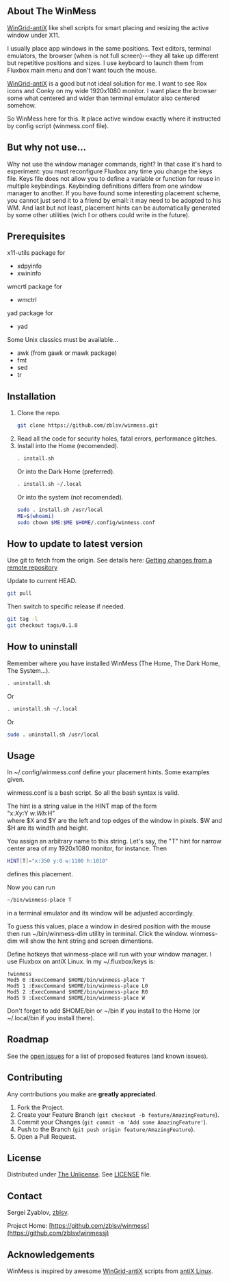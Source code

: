 ## About The WinMess

[WinGrid-antiX][wingrid] like shell scripts for smart placing and resizing the active window under X11.

I usually place app windows in the same positions. 
Text editors, terminal emulators, the browser (when is not full screen)---they all take up different but repetitive positions and sizes.
I use keyboard to launch them from Fluxbox main menu and don't want touch the mouse.

[WinGrid-antiX][wingrid] is a good but not ideal solution for me. 
I want to see Rox icons and Conky on my wide 1920x1080 monitor.
I want place the browser some what centered and wider than terminal emulator also centered somehow.

So WinMess here for this.
It place active window exactly where it instructed by config script (winmess.conf file).


## But why not use...

Why not use the window manager commands, right?
In that case it's hard to experiment: you must reconfigure Fluxbox any time you change the keys file.
Keys file does not allow you to define a variable or function for reuse in multiple keybindings.
Keybinding definitions differs from one window manager to another.
If you have found some interesting placement scheme, you cannot just send it to a friend by email: it may need to be adopted to his WM.
And last but not least, placement hints can be automatically generated by some other utilities (wich I or others could write in the future).


## Prerequisites

x11-utils package for
* xdpyinfo
* xwininfo


wmcrtl package for
* wmctrl


yad package for
* yad



Some Unix classics must be available...
* awk (from gawk or mawk package)
* fmt
* sed
* tr


## Installation

1. Clone the repo.
   ```sh
   git clone https://github.com/zblsv/winmess.git
   ```
2. Read all the code for security holes, fatal errors, performance glitches.
3. Install into the Home (recomended).
   ```sh
   . install.sh
   ```
   Or into the Dark Home (preferred).
   ```sh
   . install.sh ~/.local
   ```
   Or into the system (not recomended).
   ```sh
   sudo . install.sh /usr/local
   ME=$(whoami)
   sudo chown $ME:$ME $HOME/.config/winmess.conf
   ```

## How to update to latest version

Use git to fetch from the origin.
See details here: [Getting changes from a remote repository](https://docs.github.com/en/get-started/using-git/getting-changes-from-a-remote-repository)

Update to current HEAD.
```sh
git pull
```
Then switch to specific release if needed.
```sh
git tag -l
git checkout tags/0.1.0
```

## How to uninstall

Remember where you have installed WinMess (The Home, The Dark Home, The System...).
```sh
. uninstall.sh
```
Or
```sh
. uninstall.sh ~/.local
```
Or
```sh
sudo . uninstall.sh /usr/local
```

## Usage

In ~/.config/winmess.conf define your placement hints.  Some examples given.

winmess.conf is a bash script.
So all the bash syntax is valid.

The hint is a string value in the HINT map of the form
<br>"x:$X y:$Y w:$W h:$H"
<br>where $X and $Y are the left and top edges of the window in pixels.
$W and $H are its windth and height.

You assign an arbitrary name to this string.
Let's say, the "T" hint for narrow center area of my 1920x1080 monitor, for instance.
Then
```sh
HINT[T]="x:350 y:0 w:1100 h:1010"
```
defines this placement.

Now you can run
```sh
~/bin/winmess-place T
```
in a terminal emulator and its window will be adjusted accordingly.

To guess this values, place a window in desired position with the mouse then run ~/bin/winmess-dim utility in terminal.
Click the window.
winmess-dim will show the hint string and screen dimentions.

Define hotkeys that winmess-place will run with your window manager.  I use Fluxbox on antiX Linux.
In my ~/.fluxbox/keys is:
```
!winmess
Mod5 0 :ExecCommand $HOME/bin/winmess-place T
Mod5 1 :ExecCommand $HOME/bin/winmess-place L0
Mod5 2 :ExecCommand $HOME/bin/winmess-place R0
Mod5 9 :ExecCommand $HOME/bin/winmess-place W
```
Don't forget to add $HOME/bin or ~/bin if you install to the Home (or ~/.local/bin if you install there).


## Roadmap

See the [open issues](https://github.com/zblsv/winmess/issues) for a list of proposed features (and known issues).



## Contributing

Any contributions you make are **greatly appreciated**.

1. Fork the Project.
2. Create your Feature Branch (`git checkout -b feature/AmazingFeature`).
3. Commit your Changes (`git commit -m 'Add some AmazingFeature'`).
4. Push to the Branch (`git push origin feature/AmazingFeature`).
5. Open a Pull Request.



## License

Distributed under [The Unlicense][unlicense]. See [LICENSE][license] file.



## Contact

Sergei Zyablov, [zblsv](https://github.com/zblsv).

Project Home: [https://github.com/zblsv/winmess](https://github.com/zblsv/winmessj)



## Acknowledgements

WinMess is inspired by awesome [WinGrid-antiX][wingrid] scripts from [antiX Linux][antix].


[issues]: https://github.com/zblsv/winmess/issues
[unlicense]: https://choosealicense.com/licenses/unlicense/
[license]: https://github.com/zblsv/winmess/blob/main/LICENSE
[wingrid]: https://github.com/antiX-Linux/wingrid-antix
[antix]: https://antixlinux.com/about/
